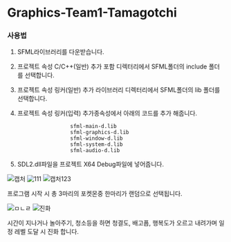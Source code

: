 # Graphics-Team1-Tamagotchi

### 사용법
1. SFML라이브러리를 다운받습니다.
2. 프로젝트 속성 C/C++(일반) 추가 포함 디렉터리에서 SFML폴더의 include 폴더를 선택합니다.
3. 프로젝트 속성 링커(일반) 추가 라이브러리 디렉터리에서 SFML폴더의 lib 폴더를 선택합니다.
4. 프로젝트 속성 링커(입력) 추가종속성에서 아래의 코드를 추가 해줍니다.
   
                        sfml-main-d.lib
                        sfml-graphics-d.lib
                        sfml-window-d.lib
                        sfml-system-d.lib
                        sfml-audio-d.lib
5. SDL2.dll파일을 프로젝트 X64 Debug파일에 넣어줍니다.
   
![캡처](https://github.com/woojinchoi02/Graphics-Team1-Tamagotchi/assets/162526228/0bf29758-0517-4627-8581-f850b55a4a38)
![111](https://github.com/woojinchoi02/Graphics-Team1-Tamagotchi/assets/162526228/67457b9a-aa32-43e4-8574-096a12cdf485)
![캡처123](https://github.com/woojinchoi02/Graphics-Team1-Tamagotchi/assets/162526228/cf748d00-0bcb-48a2-8651-1de8aad67064)

프로그램 시작 시 총 3마리의 포켓몬중 한마리가 랜덤으로 선택됩니다.

![ㅁㄴㄹ](https://github.com/woojinchoi02/Graphics-Team1-Tamagotchi/assets/162526228/d2bfbab4-7522-4af7-96a9-b00b518e2361)
![진화](https://github.com/woojinchoi02/Graphics-Team1-Tamagotchi/assets/162526228/5e51b2d6-ed38-4fba-896c-bbddd010e518)



시간이 지나거나 놀아주기, 청소등을 하면 청결도, 배고픔, 행복도가 오르고 내려가며 일정 레벨 도달 시 진화 합니다.




